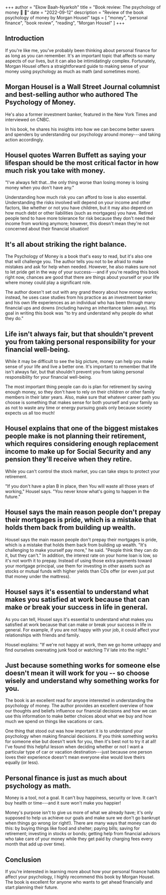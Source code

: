 +++
author = "Ekow Baah-Nyarkoh"
title = "Book review: The psychology of money 🧠 💸"
date = "2022-09-12"
description = "Review of the book psychology of money by Morgan Housel"
tags = [
    "money",
    "personal finance",
    "book review",
    "reading",
    "Morgan Housel"
]
+++

## Introduction

If you're like me, you've probably been thinking about personal finance for as long as you can remember. It's an important topic that affects so many aspects of our lives, but it can also be intimidatingly complex. Fortunately, Morgan Housel offers a straightforward guide to making sense of your money using psychology as much as math (and sometimes more).

## Morgan Housel is a Wall Street Journal columnist and best-selling author who authored The Psychology of Money.

He's also a former investment banker, featured in the New York Times and interviewed on CNBC.

In his book, he shares his insights into how we can become better savers and spenders by understanding our psychology around money---and taking action accordingly.

## Housel quotes Warren Buffett as saying your lifespan should be the most critical factor in how much risk you take with money.

"I've always felt that...the only thing worse than losing money is losing money when you don't have any."

Understanding how much risk you can afford to lose is also essential. Understanding the risks involved will depend on your income and other factors, like whether or not you have children, but it may also depend on how much debt or other liabilities (such as mortgages) you have. Retired people tend to have more tolerance for risk because they don't need their income from working anymore; however, this doesn't mean they're not concerned about their financial situation!

## It's all about striking the right balance.

The Psychology of Money is a book that's easy to read, but it's also one that will challenge you. The author tells you not to be afraid to make mistakes and ask for help when needed. However, he also makes sure not to let pride get in the way of your success---and if you're reading this book right now, chances are good that there are things about yourself or your life where money could play a significant role.

The author doesn't set out with any grand theory about how money works; instead, he uses case studies from his practice as an investment banker and his own life experiences as an individual who has been through many financial ups and downs (including having an inheritance taken away). His goal in writing this book was "to try and understand why people do what they do."

## Life isn't always fair, but that shouldn't prevent you from taking personal responsibility for your financial well-being.

While it may be difficult to see the big picture, money can help you make sense of your life and live a better one. It's important to remember that life isn't always fair, but that shouldn't prevent you from taking personal responsibility for your financial well-being.

The most important thing people can do is plan for retirement by saving enough money, so they don't have to rely on their children or other family members in their later years. Also, make sure that whatever career path you choose is something that makes sense for both yourself and your family so as not to waste any time or energy pursuing goals only because society expects us all too much!

## Housel explains that one of the biggest mistakes people make is not planning their retirement, which requires considering enough replacement income to make up for Social Security and any pension they'll receive when they retire.

While you can't control the stock market, you can take steps to protect your retirement.

"If you don't have a plan B in place, then You will waste all those years of working," Housel says. "You never know what's going to happen in the future."

## Housel says the main reason people don't prepay their mortgages is pride, which is a mistake that holds them back from building up wealth.

Housel says the main reason people don't prepay their mortgages is pride, which is a mistake that holds them back from building up wealth. "It's challenging to make yourself pay more," he said. "People think they can do it, but they can't." In addition, the interest rate on your home loan is low, so it's not worth it to prepay. Instead of using those extra payments toward your mortgage principal, use them for investing in other assets such as stocks or mutual funds with higher yields than CDs offer (or even just put that money under the mattress).

## Housel says it's essential to understand what makes you satisfied at work because that can make or break your success in life in general.

As you can tell, Housel says it's essential to understand what makes you satisfied at work because that can make or break your success in life in general. For example, if you are not happy with your job, it could affect your relationships with friends and family.

Housel explains: "If we're not happy at work, then we go home unhappy and find ourselves overeating junk food or watching TV late into the night."

## Just because something works for someone else doesn't mean it will work for you -- so choose wisely and understand why something works for you.

The book is an excellent read for anyone interested in understanding the psychology of money. The author provides an excellent overview of how our thoughts and beliefs influence our financial decisions and how we can use this information to make better choices about what we buy and how much we spend on things like vacations or cars.

One thing that stood out was how important it is to understand your psychology when making financial decisions. If you think something works for someone else but doesn't work for you, then it's best not to try it at all! I've found this helpful lesson when deciding whether or not I want a particular type of car or vacation destination---just because one person loves their experience doesn't mean everyone else would love theirs equally (or less).

## Personal finance is just as much about psychology as math.

Money is a tool, not a goal. It can't buy happiness, security or love. It can't buy health or time---and it sure won't make you happier!

Money's purpose isn't to give us more of what we already have; it's only supposed to help us achieve our goals and make sure we don't go bankrupt when things go wrong (or right!). There are many ways that money can do this: by buying things like food and shelter; paying bills; saving for retirement; investing in stocks or bonds; getting help from financial advisors who take care of your money while they get paid by charging fees every month that add up over time).

## Conclusion

If you're interested in learning more about how your personal finance habits affect your psychology, I highly recommend this book by Morgan Housel. The book is excellent for anyone who wants to get ahead financially and start planning their future.
